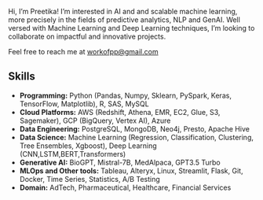 Hi, I’m Preetika! I’m interested in AI and and scalable machine learning, more precisely in the fields of predictive analytics, NLP and GenAI. Well versed with Machine Learning and Deep Learning techniques, I’m looking to collaborate on impactful and innovative projects.

Feel free to reach me at workofpp@gmail.com
<!---
WorkOfPP/WorkOfPP is a ✨ special ✨ repository because its `README.md` (this file) appears on your GitHub profile.
You can click the Preview link to take a look at your changes.
--->
<h2>Skills</h2>


- **Programming:** Python (Pandas, Numpy, Sklearn, PySpark, Keras, TensorFlow, Matplotlib), R, SAS, MySQL
- **Cloud Platforms:** AWS (Redshift, Athena, EMR, EC2, Glue, S3, Sagemaker), GCP (BigQuery, Vertex AI), Azure
- **Data Engineering:** PostgreSQL, MongoDB, Neo4j, Presto, Apache Hive
- **Data Science:** Machine Learning (Regression, Classification, Clustering, Tree Ensembles, Xgboost), Deep Learning (CNN,LSTM,BERT,Transformers)
- **Generative AI:** BioGPT, Mistral-7B, MedAlpaca, GPT3.5 Turbo
- **MLOps and Other tools:** Tableau, Alteryx, Linux, Streamlit, Flask, Git, Docker, Time Series, Statistics, A/B Testing
- **Domain:** AdTech, Pharmaceutical, Healthcare, Financial Services











<!---
<br>
<h1>Techncial skills</h1>
<h2>Domain</h2>
AdTech, Pharmaceutical, Healthcare, Financial Services
<br>

<br>
<h2>Data Science Skill Sets</h2>
Machine Learning (Regression, Classification, Clustering, Tree Ensembles, Xgboost) | Visualization (Matplotlib, Seaborn, ggplot2) | Time Series | Statistics, A/B Testing | Linear Algebra | Deep Learning (CNN,LSTM,BERT,Transformers)
<br>

<br>
<h2>Programming</h2>
Python (Pandas, Numpy, Sklearn, PySpark, Keras, TensorFlow), R, SAS, MySQL, Apache Hive
<!---<img align="left" src="https://img.shields.io/badge/PySpark-black?logo=apachespark" width="100" height="60" />
<img align="left" src="https://img.shields.io/badge/Python-black?logo=python" width="100" height="60" />
<img align="left" src="https://img.shields.io/badge/Pandas-black?logo=pandas" width="100" height="60" />
<img align="left" src="https://img.shields.io/badge/Numpy-black?logo=numpy" width="100" height="60" />
<img align="left" src="https://img.shields.io/badge/Sklearn-black?logo=scikitlearn" width="100" height="60" />
<img align="left" src="https://img.shields.io/badge/-black?logo=r" width="100" height="60" />
<img align="left" src="https://img.shields.io/badge/SAS-black" width="100" height="60" />
<img align="left" src="https://img.shields.io/badge/MySQL-black?logo=mysql" width="100" height="60" />
<img align="left" src="https://img.shields.io/badge/Apache Hive-black?logo=apachehive" width="100" height="60" />
<!--img align="left" src="https://img.shields.io/badge/-black?logo=pytorch" width="120" height="60" /-->
<!---<img align="left" src="https://img.shields.io/badge/Keras-black?logo=keras" width="100" height="60" />
<img align="left" src="https://img.shields.io/badge/TensorFlow-black?logo=tensorflow" width="100" height="60" />
--->

<!---<br>



<br>
<h2>Generative AI</h2>
BioGPT, Mistral-7B, MedAlpaca, GPT3.5 Turbo
<!---<img align="left" src="https://img.shields.io/badge/BioGPT-black" width="100" height="60" />
<img align="left" src="https://img.shields.io/badge/Mistral-black" width="100" height="60" />
<img align="left" src="https://img.shields.io/badge/MedAlpaca-black" width="100" height="60" />
<img align="left" src="https://img.shields.io/badge/GPT3.5-black?logo=openai" width="100" height="60" />
--->

<!---<br>

<!---<br>
<h2>Other tools</h2>
Tableau, Alteryx, Linux, Streamlit, Flask
<!---<img align="left" src="https://img.shields.io/badge/-black?logo=tableau" width="50" height="50" />
<img align="left" src="https://img.shields.io/badge/-black?logo=alteryx" width="50" height="50" />
<img align="left" src="https://img.shields.io/badge/-black?logo=microsoftexcel" width="50" height="50" />
<img align="left" src="https://img.shields.io/badge/-black?logo=linux" width="50" height="50" />
<img align="left" src="https://img.shields.io/badge/-black?logo=git" width="50" height="50" />
<img align="left" src="https://img.shields.io/badge/Streamlit-black?logo=streamlit" width="60" height="60" />
<br>
--->

<!---
<br>
<h2>Cloud Platforms</h2>
AWS (Redshift, Athena, EMR, EC2, Glue, S3, Sagemaker), GCP, Azure
<!---<img align="left" src="https://img.shields.io/badge/-black?logo=amazons3" width="50" height="50" />
<img align="left" src="https://img.shields.io/badge/-black?logo=amazonec2" width="50" height="50" />
<img align="left" src="https://img.shields.io/badge/-black?logo=googlecloud" width="50" height="50" />
<img align="left" src="https://img.shields.io/badge/Amazon%20SageMaker-black" width="60" height="60" />
--->
<!---
<br>

<br>
<h2>MLOps and Other tools</h2>
Tableau, Alteryx, Linux, Streamlit, Flask, Git, Docker
<!---<img align="left" src="https://img.shields.io/badge/-black?logo=github" width="50" height="50" />
<img align="left" src="https://img.shields.io/badge/-black?logo=dvc" width="50" height="50" />
<img align="left" src="https://img.shields.io/badge/lakeFS-black" width="60" height="60" />
<img align="left" src="https://img.shields.io/badge/-black?logo=apacheairflow" width="50" height="50" />
<img align="left" src="https://img.shields.io/badge/-black?logo=mlflow" width="50" height="50" />
<img align="left" src="https://img.shields.io/badge/-black?logo=docker" width="50" height="50" />
--->

<!---
<br>

<br>
<h2>Data Engineering</h2>
PostgreSQL, MongoDB, Neo4j, Presto
<!---<img align="left" src="https://img.shields.io/badge/-black?logo=googlebigquery" width="50" height="50" />
<img align="left" src="https://img.shields.io/badge/-black?logo=amazonredshift" width="50" height="50" />
<img align="left" src="https://img.shields.io/badge/-black?logo=postgresql" width="50" height="50" />
<img align="left" src="https://img.shields.io/badge/-black?logo=mongodb" width="50" height="50" />
<img align="left" src="https://img.shields.io/badge/-black?logo=neo4j" width="50" height="50" />
<br>--->

<!---<br>
<h2>IDE</h2>
<img align="left" src="https://img.shields.io/badge/-black?logo=rstudio" width="50" height="50" />
<img align="left" src="https://img.shields.io/badge/-black?logo=anaconda" width="50" height="50" />
<img align="left" src="https://img.shields.io/badge/-black?logo=googlecolab" width="50" height="50" />
<img align="left" src="https://img.shields.io/badge/-black?logo=kaggle" width="50" height="50" />
<img align="left" src="https://img.shields.io/badge/-black?logo=jupyter" width="50" height="50" />
<br>--->


